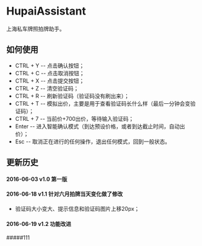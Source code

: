 # HupaiAssistant
上海私车牌照拍牌助手。


## 如何使用
* CTRL + Y -- 点击确认按钮；
* CTRL + C -- 点击取消按钮；
* CTRL + X -- 点击提交按钮；
* CTRL + Z -- 清空验证码；
* CTRL + R -- 刷新验证码（验证码没有刷出来）；
* CTRL + T -- 模拟出价，主要是用于查看验证码长什么样（最后一分钟会变验证码）；
* CTRL + 7 -- 当前价+700出价，等待输入验证码；
* Enter -- 进入智能确认模式（到达预设价格，或者到达截止时间，自动出价）；
* Esc -- 取消正在进行的任何操作，退出任何模式，回到一般状态。


## 更新历史

#### 2016-06-03 v1.0 第一版

#### 2016-06-18 v1.1 针对六月拍牌当天变化做了修改
* 验证码大小变大、提示信息和验证码图片上移20px；

#### 2016-06-19 v1.2 功能改进

#####111
